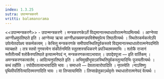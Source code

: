```yaml
---
index: 1.3.25
sutra: उपान्मन्त्रकरणे
vritti: balamanorama
---
```


<<उपान्मन्त्रकरणे>> - उपान्मन्त्रकरणे । मन्त्रकरणकेऽर्ते विद्यमानात्स्थाधातोरात्मनेपदमित्यर्थः । आग्नेय्या आग्नीध्रमुपतिष्ठते इति । आग्नेय्या ऋचा आग्नीध्राख्यमण्डपविशेषमुपेत्य तिष्ठतीत्यर्थः । स्थितेरकर्मकत्वेऽपि उपेत्येतदपेक्ष्य सकर्मकत्वम् । केचित्तु मन्त्रकरणके समीपावस्थितिपूर्वकस्तवे विद्यमानात्स्थाधातोरात्मनेपदमिति व्याचक्षते । तत्र स्तवो गुणवत्त्वेन संकीर्तनमिति स्तुतशस्त्रधिकरणे प्रपञ्चितमस्माभिः । श्लोकै राजानं स्तौतीत्यर्थे श्लोकैरुपतिष्ठते इत्यात्मनेपदं न, मन्त्रकरणकत्वाऽभावात् । उपाद्देवपूजा —  इति वार्तिकम् । अमन्त्रकरणकत्वार्तम् । आदित्यनुपतिष्ठते इति । अभिमुखीभूयाऽवस्थितिपूर्वकस्तुत्यादिभिः पूजयतीत्यर्थः । कथं तर्हीति । रघोर्देवतात्वाभावादिति भावः । समाधत्ते —  देवतात्वारोपादिति । नृपस्येति ।नाऽविष्णुः पृथिवीपति॑रित्यादिस्मरणादिति भावः । वा लिप्सायामिति । लिप्साहेतुकाऽर्थवृत्तेः स्थाधातोरात्मनेपदं वेत्यर्थः । 